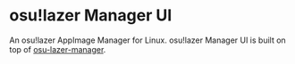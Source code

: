 # osu!lazer Manager UI

An osu!lazer AppImage Manager for Linux. osu!lazer Manager UI is built on top of [osu-lazer-manager](https://github.com/nanashi-1/osu-lazer-manager).
